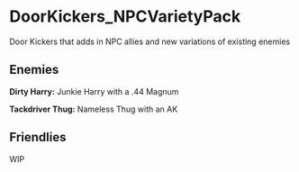 # DoorKickers_NPCVarietyPack
Door Kickers that adds in NPC allies and new variations of existing enemies

## Enemies
**Dirty Harry:** Junkie Harry with a .44 Magnum

**Tackdriver Thug:** Nameless Thug with an AK

## Friendlies

WIP
